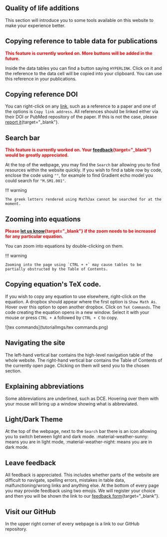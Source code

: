 ## Quality of life additions

This section will introduce you to some tools available on this website to make your experience better.

## Copying reference to table data for publications

<b><font color=#FF0000>This feature is currently worked on. More buttons will be added in the future.</font></b>

Inside the data tables you can find a button saying `HYPERLINK`. Click on it and the reference to the data cell will be copied into your clipboard. You can use this reference in your publications.

## Copying reference DOI

You can right-click on any [link](#copying-reference-doi), such as a reference to a paper and one of the options is `Copy link address`. All references should be linked either via their DOI or PubMed repository of the paper. If this is not the case, please [report it](https://github.com/OSIPI/OSIPI_CAPLEX/issues){target="_blank"}.

## Search bar

<b><font color=#FF0000>This feature is currently worked on. Your [feedback](https://forms.gle/dsfUEZx6P91rBwJe6){target="_blank"} would be greatly appreciated.</font></b>

At the top of the webpage, you may find the `Search` bar allowing you to find resources within the website quickly. If you wish to find a table row by code, enclose the code using `""`, for example to find Gradient echo model you could search for `"M.SM1.001"`.

!!! warning
    
    The greek letters rendered using MathJax cannot be searched for at the moment.

## Zooming into equations

<b><font color=#FF0000>Please [let us know](https://forms.gle/dsfUEZx6P91rBwJe6){target="_blank"} if the zoom needs to be increased for any particular equation.</font></b>

You can zoom into equations by double-clicking on them.

!!! warning
    
    Zooming into the page using `CTRL + +` may cause tables to be partially obstructed by the Table of Contents.

## Copying equation's TeX code.

If you wish to copy any equation to use elsewhere, right-click on the equation. A dropbox should appear where the first option is `Show Math As`. Hover over this option to open another dropbox. Click on `TeX Commands`. The code creating the equation opens in a new window. Select it with your mouse or press `CTRL + A` followed by `CTRL + C` to copy.

![tex commands](tutorialImgs/tex commands.png)

## Navigating the site

The left-hand vertical bar contains the high-level navigation table of the whole website. The right-hand vertical bar contains the Table of Contents of the currently open page. Clicking on them will send you to the chosen section.

## Explaining abbreviations

Some abbreviations are underlined, such as DCE. Hovering over them with your mouse will bring up a window showing what is abbreviated.

## Light/Dark Theme

At the top of the webpage, next to the `Search` bar there is an icon allowing you to switch between light and dark mode. :material-weather-sunny: means you are in light mode, :material-weather-night: means you are in dark mode.

## Leave feedback

All feedback is appreciated. This includes whether parts of the website are difficult to navigate, spelling errors, mistakes in table data, malfunctioning/wrong links and anything else. At the bottom of every page you may provide feedback using two emojis. We will register your choice and then you will be shown the link to our [feedback form](https://forms.gle/dsfUEZx6P91rBwJe6){target="_blank"}.

## Visit our GitHub

In the upper right corner of every webpage is a link to our GitHub repository.